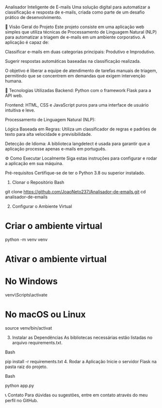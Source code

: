 Analisador Inteligente de E-mails
Uma solução digital para automatizar a classificação e resposta de e-mails, criada como parte de um desafio prático de desenvolvimento.

📄 Visão Geral do Projeto
Este projeto consiste em uma aplicação web simples que utiliza técnicas de Processamento de Linguagem Natural (NLP) para automatizar a triagem de e-mails em um ambiente corporativo. A aplicação é capaz de:

Classificar e-mails em duas categorias principais: Produtivo e Improdutivo.

Sugerir respostas automáticas baseadas na classificação realizada.

O objetivo é liberar a equipe de atendimento de tarefas manuais de triagem, permitindo que se concentrem em demandas que exigem intervenção humana.

🚀 Tecnologias Utilizadas
Backend: Python com o framework Flask para a API web.

Frontend: HTML, CSS e JavaScript puros para uma interface de usuário intuitiva e leve.

Processamento de Linguagem Natural (NLP):

Lógica Baseada em Regras: Utiliza um classificador de regras e padrões de texto para alta velocidade e previsibilidade.

Detecção de Idioma: A biblioteca langdetect é usada para garantir que a aplicação processe apenas e-mails em português.

⚙️ Como Executar Localmente
Siga estas instruções para configurar e rodar a aplicação em sua máquina.

Pré-requisitos
Certifique-se de ter o Python 3.8 ou superior instalado.

1. Clonar o Repositório
Bash

git clone https://github.com/JoaoNeto237/Analisador-de-emails.git
cd analisador-de-emails

2. Configurar o Ambiente Virtual

# Criar o ambiente virtual
python -m venv venv

# Ativar o ambiente virtual
# No Windows
venv\Scripts\activate
# No macOS ou Linux
source venv/bin/activat

3. Instalar as Dependências
As bibliotecas necessárias estão listadas no arquivo requirements.txt.

Bash

pip install -r requirements.txt
4. Rodar a Aplicação
Inicie o servidor Flask na pasta raiz do projeto.

Bash

python app.py

📞 Contato
Para dúvidas ou sugestões, entre em contato através do meu perfil no GitHub.
